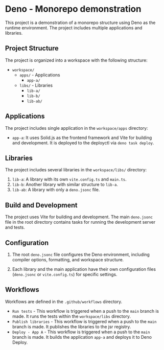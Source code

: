 # Deno - Monorepo demonstration

This project is a demonstration of a monorepo structure using Deno as the
runtime environment. The project includes multiple applications and libraries.

## Project Structure

The project is organized into a workspace with the following structure:

- `workspace/`
  - `apps/` - Applications
    - `app-a/`
  - `libs/` - Libraries
    - `lib-a/`
    - `lib-b/`
    - `lib-ab/`

## Applications

The project includes single application in the `workspace/apps` directory:

- `app-a`: It uses Solid.js as the frontend framework and Vite for building and
  development. It is deployed to the deployctl via `deno task deploy`.

## Libraries

The project includes several libraries in the `workspace/libs/` directory:

1. `lib-a`: A library with its own `vite.config.ts` and `main.ts`.
2. `lib-b`: Another library with similar structure to `lib-a`.
3. `lib-ab`: A library with only a `deno.jsonc` file.

## Build and Development

The project uses Vite for building and development. The main `deno.jsonc` file in
the root directory contains tasks for running the development server and tests.

## Configuration

1. The root `deno.jsonc` file configures the Deno environment, including compiler
   options, formatting, and workspace structure.

2. Each library and the main application have their own configuration files
   (`deno.jsonc` or `vite.config.ts`) for specific settings.

## Workflows

Workflows are defined in the `.github/workflows` directory.

- `Run tests` - This workflow is triggered when a push to the `main` branch is
  made. It runs the tests within the `workspace/libs` directory.
- `Publish libraries` - This workflow is triggered when a push to the `main`
  branch is made. It publishes the libraries to the jsr registry.
- `Deploy - App A` - This workflow is triggered when a push to the `main` branch
  is made. It builds the application `app-a` and deploys it to Deno Deploy.
